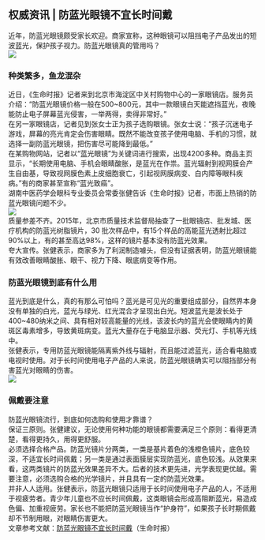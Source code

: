 ## 权威资讯 | 防蓝光眼镜不宜长时间戴  
近年，防蓝光眼镜颇受家长欢迎。商家宣称，这种眼镜可以阻挡电子产品发出的短波蓝光，保护孩子视力。防蓝光眼镜真的管用吗？  
![](http://cdncms.v-keep.cn/wp-content/uploads/2020/03/u21656038903747855240fm26gp0.jpg)  
### 种类繁多，鱼龙混杂  
近日，《生命时报》记者来到北京市海淀区中关村购物中心的一家眼镜店。服务员介绍：“防蓝光眼镜价格一般在500~800元，其中一款眼镜白天能遮挡蓝光，夜晚能防止电子屏幕蓝光侵害，一举两得，卖得非常好。”  
在另一家眼镜店，记者见到张女士正为孩子选购眼镜。张女士说：“孩子沉迷电子游戏，屏幕的亮光肯定会伤害眼睛。既然不能改变孩子使用电脑、手机的习惯，就选择一副防蓝光眼镜，把伤害尽可能降到最低。”  
在某购物网站，记者以“蓝光眼镜”为关键词进行搜索，出现4200多种。商品主页显示，“长期使用电脑、手机会眼睛酸胀，是蓝光在作祟。蓝光辐射到视网膜会产生自由基，导致视网膜色素上皮细胞衰亡，引起视网膜病变、白内障等眼科疾病。”有的商家甚至宣称“蓝光致癌”。  
湖南中医药学会眼科专业委员会常委张健告诉《生命时报》记者，市面上热销的防蓝光眼镜问题不少。  
![](http://cdncms.v-keep.cn/wp-content/uploads/2020/03/无er.png)  
质量参差不齐。2015年，北京市质量技术监督局抽查了一批眼镜店、批发城、医疗机构的防蓝光树脂镜片，30 批次样品中，有15个样品的高能蓝光透射比超过90%以上，有的甚至高达98%，这样的镜片基本没有防蓝光效果。  
夸大宣传。张健表示，商家多为了利润制造噱头，但没有证据表明，防蓝光眼镜能有效改善眼睛酸胀、眼干、视力下降、眼底病变等作用。  
### 防蓝光眼镜到底有什么用  
蓝光到底是什么，真的有那么可怕吗？蓝光是可见光的重要组成部分，自然界本身没有单独的白光，蓝光与绿光、红光混合才呈现出白光。短波蓝光是波长处于400~480纳米之间、具有相对较高能量的光线，该波长内的蓝光会使眼睛内的黄斑区毒素增多，导致黄斑病变。蓝光大量存在于电脑显示器、荧光灯、手机等光线中。  
张健表示，专用防蓝光眼镜能隔离紫外线与辐射，而且能过滤蓝光，适合看电脑或电视时使用。对于长时间使用电子产品的人来说，防蓝光眼镜确实可以阻挡部分有害蓝光对眼睛的伤害。  
![](http://cdncms.v-keep.cn/wp-content/uploads/2020/03/u34771134333099730550fm26gp0.jpg)  
### 佩戴要注意  
防蓝光眼镜流行，到底如何选购和使用才靠谱？  
保证三原则。张健建议，无论使用何种功能的眼镜都需要满足三个原则：看得更清楚，看得更持久，用得更舒服。  
必须选择合格产品。防蓝光镜片分两类，一类是基片着色的浅橙色镜片，底色较深，不适宜长时间佩戴；另一类是通过表面膜层实现防蓝光，底色较浅。从效果来看，这两类镜片的防蓝光效果差异不大。后者的技术更先进，光学表现更优越。需要注意，必须选购合格的光学镜片，并且具有一定的防蓝光效果。  
并非人人适用。张健表示，防蓝光眼镜只适用于长时间使用电子产品的人，不适用于视疲劳者。青少年儿童也不应长时间佩戴，这类眼镜会形成高阻断蓝光，易造成色偏、加重视疲劳。家长也不能把防蓝光眼镜当作“护身符”，如果孩子长时期佩戴却不节制用眼，对眼睛伤害更大。  
文章参考文献：<a href="http://www.lifetimes.cn/listread/show_detailsmsbRead.html?articleId=5bdff89704a65e169cf246c5">防蓝光眼镜不宜长时间戴</a>（生命时报）  

